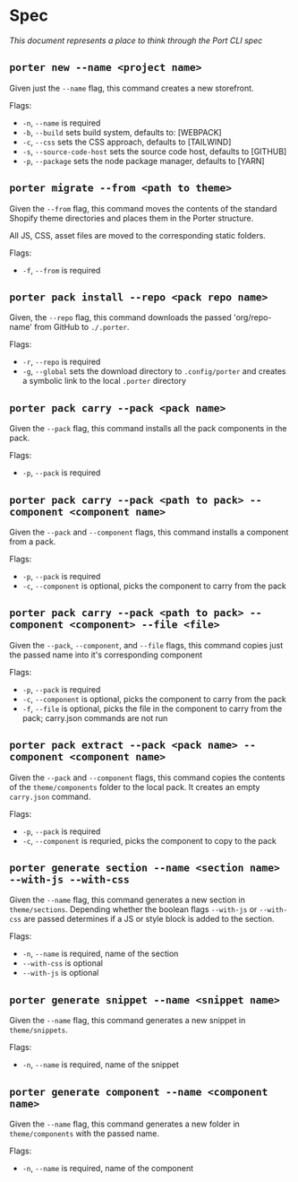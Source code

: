 # Spec

_This document represents a place to think through the Port CLI spec_

## `porter new --name <project name>`

Given just the `--name` flag, this command creates a new storefront.

Flags:

- `-n`, `--name` is required
- `-b`, `--build` sets build system, defaults to: [WEBPACK]
- `-c`, `--css` sets the CSS approach, defaults to [TAILWIND]
- `-s`, `--source-code-host` sets the source code host, defaults to [GITHUB]
- `-p`, `--package` sets the node package manager, defaults to [YARN]

## `porter migrate --from <path to theme>`

Given the `--from` flag, this command moves the contents of the standard Shopify
theme directories and places them in the Porter structure.

All JS, CSS, asset files are moved to the corresponding static folders.

Flags:

- `-f`, `--from` is required

## `porter pack install --repo <pack repo name>`

Given, the `--repo` flag, this command downloads the passed 'org/repo-name'
from GitHub to `./.porter`.

Flags:

- `-r`, `--repo` is required
- `-g`, `--global` sets the download directory to `.config/porter` and creates
a symbolic link to the local `.porter` directory

## `porter pack carry --pack <pack name>`

Given the `--pack` flag, this command installs all the pack components in the pack.

Flags:

- `-p`, `--pack` is required

## `porter pack carry --pack <path to pack> --component <component name>`

Given the `--pack` and `--component` flags, this command installs a component from a pack.

Flags:

- `-p`, `--pack` is required
- `-c`, `--component` is optional, picks the component to carry from the pack

## `porter pack carry --pack <path to pack> --component <component> --file <file>`

Given the `--pack`, `--component`, and `--file` flags, this command copies just the passed name
into it's corresponding component

Flags:

- `-p`, `--pack` is required
- `-c`, `--component` is optional, picks the component to carry from the pack
- `-f`, `--file` is optional, picks the file in the component to carry from the pack; carry.json commands are not run

## `porter pack extract --pack <pack name> --component <component name>`

Given the `--pack` and `--component` flags, this command copies the contents of the `theme/components` folder
to the local pack. It creates an empty `carry.json` command.

Flags:

- `-p`, `--pack` is required
- `-c`, `--component` is requried, picks the component to copy to the pack

## `porter generate section --name <section name> --with-js --with-css`

Given the `--name` flag, this command generates a new section in `theme/sections`. Depending whether the boolean
flags `--with-js` or `--with-css` are passed determines if a JS or style block is added to the section.

Flags:

- `-n`, `--name` is required, name of the section
- `--with-css` is optional
- `--with-js` is optional

## `porter generate snippet --name <snippet name>`

Given the `--name` flag, this command generates a new snippet in `theme/snippets`.

Flags:

- `-n`, `--name` is required, name of the snippet

## `porter generate component --name <component name>`

Given the `--name` flag, this command generates a new folder in `theme/components` with the passed name.

Flags:

- `-n`, `--name` is required, name of the component
